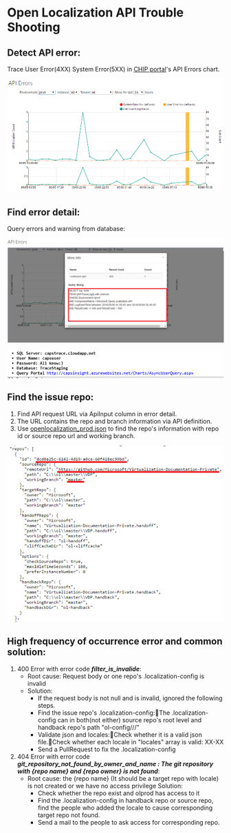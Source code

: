# Open Localization API Trouble Shooting

## Detect API error:
Trace User Error(4XX) System Error(5XX) in [CHIP portal](https://capsinsight.azurewebsites.net/Charts/APIException2.aspx?env=prod&comp=Microsoft.OpenLocalization.API)'s API Errors chart.

![OLAPITroubleshooting1](../../images/OLAPITroubleshooting1.png)

## Find error detail:
Query errors and warning from database:

![OLAPITroubleshooting2](../../images/OLAPITroubleshooting2.png)

![OLAPITroubleshooting3](../../images/OLAPITroubleshooting3.png)

## Find the issue repo:
1. Find API request URL via ApiInput column in error detail. 
2. The URL contains the repo and branch information via API definition.
3. Use [openlocalization_prod.json](http://ambientconfiguration.blob.core.windows.net/openlocalization/openlocalization_prod.json) to find the repo's information with repo id or source repo url and working branch.

![OLAPITroubleshooting4](../../images/OLAPITroubleshooting4.png)
	
## High frequency of occurrence error and common solution:
1. 400 Error with error code ***filter_is_invalide***: 
    * Root cause: Request body or one repo's .localization-config is invalid
	* Solution: 
	    * If the request body is not null and is invalid, ignored the following steps.
		* Find the issue repo's .localization-config:The .localization-config can in both(not either) source repo's root level and handback repo's path "ol-config/<Onwer>/<Repo>/<Branch>"
		* Validate json and locales:Check whether it is a valid json file.Check whether each locale in "locales" array is valid: XX-XX
		* Send a PullRequest to fix the .localization-config
2. 404 Error with error code ***git_repository_not_found_by_owner_and_name : The git repository with {repo name} and {repo owner} is not found***:
	* Root cause: the {repo name} (It should be a target repo with locale) is not created or we have no access privilege
	Solution:
		* Check whether the repo exist and olprod has access to it
		* Find the .localization-config in handback repo or source repo,  find the people who added the locale to cause corresponding target repo not found.
		* Send a mail to the people to ask access for corresponding repo.
